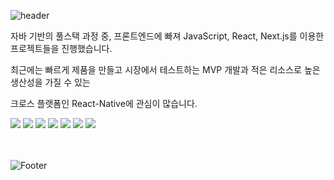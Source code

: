 ![header](https://capsule-render.vercel.app/api?type=waving&color=0:414345,100:232526&height=110&section=header&text=jiin9999&fontAlignY=25&fontColor=ffffff&fontSize=25&animation=fadeIn)


<div align="left">
<!--   <a href="https://github.com/cji1336"><img align="right" src="https://github-readme-stats.vercel.app/api/top-langs/?username=jiin9999&langs_count=10&theme=dracula"></a> -->
  <p>자바 기반의 풀스택 과정 중, 프론트엔드에 빠져 JavaScript, React, Next.js를 이용한 프로젝트들을 진행했습니다.</p> 
  <p>최근에는 빠르게 제품을 만들고 시장에서 테스트하는 MVP 개발과 적은 리소스로 높은 생산성을 가질 수 있는 </p>
  <p>크로스 플랫폼인 React-Native에 관심이 많습니다.</p>
  <img src="https://img.shields.io/badge/HTML5-E34F26?style=for-the-badge&logo=html5&logoColor=white"/>
  <img src="https://img.shields.io/badge/CSS3-1572B6?style=for-the-badge&logo=css3&logoColor=white"/>
  <img src="https://img.shields.io/badge/JavaScript-F7DF1E?style=for-the-badge&logo=javascript&logoColor=white"/>
  <img src="https://img.shields.io/badge/React-61DAFB?style=for-the-badge&logo=react&logoColor=white"/>
  <img src="https://img.shields.io/badge/TypeScript-3178C6?style=for-the-badge&logo=typescript&logoColor=white"/>
  <img src="https://img.shields.io/badge/Next-000000?style=for-the-badge&logo=next.js&logoColor=white"/>
  <img src="https://img.shields.io/badge/React Native-000000?style=for-the-badge&logo=react&logoColor=white"/>
  
</div>
<br>
<br>

<div align="center">
<!--   <hr>
  <a href="https://naver.com">
      <img src="http://img.shields.io/badge/Tech Blog-black?style=for-the-badge&logo=github"/>
  </a> 
  <a href="https://notion.com/jiin1336/">
  <img src="https://img.shields.io/badge/Notion-black?style=for-the-badge&logo=Notion"/>
  </a>
  <a href="https://instagram.com/jiin1336/">
    <img src="http://img.shields.io/badge/Instagram-black?style=for-the-badge&logo=Instagram"/>
  </a>
  <a href="mailto:cji1336@gmail.com">
    <img src="https://img.shields.io/badge/Gmail-black?style=for-the-badge&logo=Gmail"/>
  </a>-->
</div>

![Footer](https://capsule-render.vercel.app/api?type=waving&color=0:414345,100:232526&height=110&section=footer)
